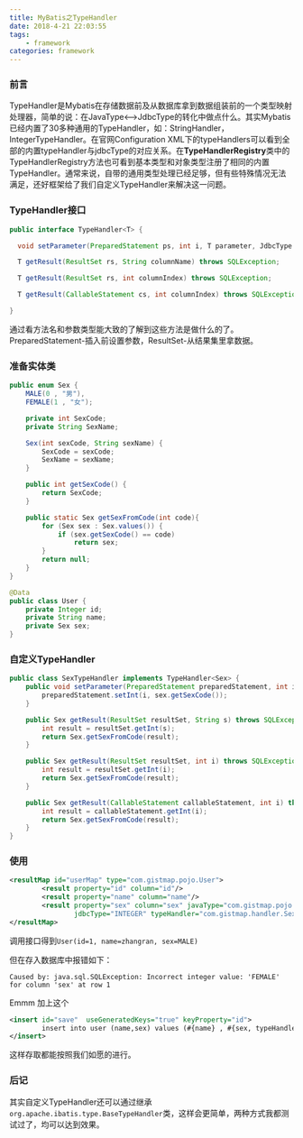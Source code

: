 ```yaml
---
title: MyBatis之TypeHandler
date: 2018-4-21 22:03:55
tags: 
    - framework
categories: framework
---
```


### 前言

TypeHandler是Mybatis在存储数据前及从数据库拿到数据组装前的一个类型映射处理器，简单的说：在JavaType<-->JdbcType的转化中做点什么。其实Mybatis已经内置了30多种通用的TypeHandler，如：StringHandler，IntegerTypeHandler。在官网Configuration XML下的typeHandlers可以看到全部的内置typeHandler与jdbcType的对应关系。在**TypeHandlerRegistry**类中的TypeHandlerRegistry方法也可看到基本类型和对象类型注册了相同的内置TypeHandler。通常来说，自带的通用类型处理已经足够，但有些特殊情况无法满足，还好框架给了我们自定义TypeHandler来解决这一问题。

### TypeHandler<T>接口

```java
public interface TypeHandler<T> {

  void setParameter(PreparedStatement ps, int i, T parameter, JdbcType jdbcType) throws SQLException;

  T getResult(ResultSet rs, String columnName) throws SQLException;

  T getResult(ResultSet rs, int columnIndex) throws SQLException;

  T getResult(CallableStatement cs, int columnIndex) throws SQLException;

}
```

通过看方法名和参数类型能大致的了解到这些方法是做什么的了。PreparedStatement-插入前设置参数，ResultSet-从结果集里拿数据。

### 准备实体类

```java
public enum Sex {
    MALE(0 , "男"),
    FEMALE(1 , "女");

    private int SexCode;
    private String SexName;

    Sex(int sexCode, String sexName) {
        SexCode = sexCode;
        SexName = sexName;
    }

    public int getSexCode() {
        return SexCode;
    }

    public static Sex getSexFromCode(int code){
        for (Sex sex : Sex.values()) {
            if (sex.getSexCode() == code)
                return sex;
        }
        return null;
    }
}
```

```java
@Data
public class User {
    private Integer id;
    private String name;
    private Sex sex;
}
```



### 自定义TypeHandler

```java
public class SexTypeHandler implements TypeHandler<Sex> {
    public void setParameter(PreparedStatement preparedStatement, int i, Sex sex, JdbcType jdbcType) throws SQLException {
        preparedStatement.setInt(i, sex.getSexCode());
    }

    public Sex getResult(ResultSet resultSet, String s) throws SQLException {
        int result = resultSet.getInt(s);
        return Sex.getSexFromCode(result);
    }

    public Sex getResult(ResultSet resultSet, int i) throws SQLException {
        int result = resultSet.getInt(i);
        return Sex.getSexFromCode(result);
    }

    public Sex getResult(CallableStatement callableStatement, int i) throws SQLException {
        int result = callableStatement.getInt(i);
        return Sex.getSexFromCode(result);
    }
}
```



### 使用

```xml
<resultMap id="userMap" type="com.gistmap.pojo.User">
        <result property="id" column="id"/>
        <result property="name" column="name"/>
        <result property="sex" column="sex" javaType="com.gistmap.pojo.Sex"
                jdbcType="INTEGER" typeHandler="com.gistmap.handler.Sex1TypeHandler"/>
</resultMap>
```



调用接口得到`User(id=1, name=zhangran, sex=MALE)`

但在存入数据库中报错如下：

`Caused by: java.sql.SQLException: Incorrect integer value: 'FEMALE' for column 'sex' at row 1`

Emmm 加上这个

```xml
<insert id="save"  useGeneratedKeys="true" keyProperty="id">
        insert into user (name,sex) values (#{name} , #{sex, typeHandler=com.gistmap.handler.Sex1TypeHandler})
</insert>
```

这样存取都能按照我们如愿的进行。



### 后记

其实自定义TypeHandler还可以通过继承`org.apache.ibatis.type.BaseTypeHandler`类，这样会更简单，两种方式我都测试过了，均可以达到效果。


